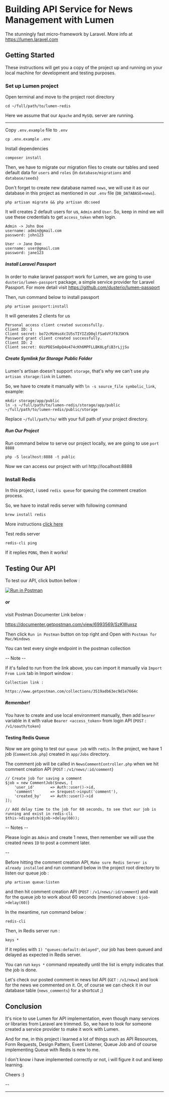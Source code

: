 # Building API Service for News Management with Lumen #
The stunningly fast micro-framework by Laravel. More info at https://lumen.laravel.com

## Getting Started
These instructions will get you a copy of the project up and running on your local machine for development and testing purposes.

### Set up Lumen project

Open terminal and move to the project root directory
```
cd ~/full/path/to/lumen-redis
```

Here we assume that our `Apache` and `MySQL` server are running.

---

Copy `.env.example` file to `.env`
```
cp .env.example .env
```

Install dependencies
```
composer install
```

Then, we have to migrate our migration files to create our tables and seed default data for `users` and `roles`
(in `database/migrations` and `database/seeds`)

Don't forget to create new database named `news`, we will use it as our database in this project as mentioned in our `.env` file (`DB_DATABASE=news`).
```
php artisan migrate && php artisan db:seed
```
It will creates 2 default users for us, `Admin` and `User`. So, keep in mind we will use these credentials to get `access_token` when login.
```
Admin -> John Doe
username: admin@gmail.com
password: john123

User -> Jane Doe
username: user@gmail.com
password: jane123
```

##### Install Laravel Passport
In order to make laravel passport work for Lumen, we are going to use `dusterio/lumen-passport` package, a simple service provider for Laravel Passport. 
For more detail visit https://github.com/dusterio/lumen-passport

Then, run command below to install passport
```
php artisan passport:install
```
It will generates 2 clients for us
```
Personal access client created successfully.
Client ID: 1
Client secret: bo72cMzHsoXcIU5sTIYIZzD0qlfSa6VYJf8J5KYk
Password grant client created successfully.
Client ID: 2
Client secret: 6UzPDESm8pQ4o474cKh6MPFLLBK0LgfiB3rLjjSu
```

##### Create Symlink for Storage Public Folder
Lumen's artisan doesn't support `storage`, that's why we can't use `php artisan storage:link` in Lumen.

So, we have to create it manually with `ln -s source_file symbolic_link`, example:
```
mkdir storage/app/public
ln -s ~/full/path/to/lumen-redis/storage/app/public ~/full/path/to/lumen-redis/public/storage
```
Replace `~/full/path/to/` with your full path of your project directory.

##### Run Our Project
Run command below to serve our project locally, we are going to use `port 8888`
```
php -S localhost:8888 -t public
```
Now we can access our project with url http://localhost:8888


### Install Redis
In this project, i used `redis queue` for queuing the comment creation process.

So, we have to install redis server with following command 
```
brew install redis
```
More instructions [click here](https://medium.com/@petehouston/install-and-config-redis-on-mac-os-x-via-homebrew-eb8df9a4f298)

Test redis server
```
redis-cli ping
```
If it replies `PONG`, then it works!

## Testing Our API
To test our API, click button bellow : 

[![Run in Postman](https://run.pstmn.io/button.svg)](https://app.getpostman.com/run-collection/3519adb63ec9d1e7664c)

##### or
visit Postman Documenter Link below :

https://documenter.getpostman.com/view/6993569/SzKWuxsz

Then click `Run in Postman` button on top right and Open with `Postman for Mac/Windows`

You can test every single endpoint in the postman collection

-- Note --

If it's failed to run from the link above, you can import it manually via `Import From Link` tab in Import window :
```
Collection link :

https://www.getpostman.com/collections/3519adb63ec9d1e7664c
```

##### Remember!
You have to create and use local environment manually, then add `bearer` variable in it with value `Bearer <access_token>` from login API (`POST` : `/v1/oauth/token`)

#### Testing Redis Queue
Now we are going to test our `queue job` with `redis`. In the project, we have 1 job (`CommentJob.php`) created in `app/Jobs` directory.

The comment job will be called in `NewsCommentController.php` when we hit comment creation API (`POST` : `/v1/news/:id/comment`)
```
// Create job for saving a comment
$job = new CommentJob($news, [
    'user_id'       => Auth::user()->id,
    'comment'       => $request->input('comment'),
    'created_by'    => Auth::user()->id
]);

// Add delay time to the job for 60 seconds, to see that our job is running and exist in redis-cli
$this->dispatch($job->delay(60));
```
-- Notes --

Please login as `Admin` and create 1 news, then remember we will use the created news `ID` to post a comment later.

--

Before hitting the comment creation API, `Make sure Redis Server is already installed` and run command below in the project root directory to listen our queue job :
```
php artisan queue:listen
```

and then hit comment creation API (`POST` : `/v1/news/:id/comment`) and wait for the queue job to work about 60 seconds (mentioned above : `$job->delay(60)`)

In the meantime, run command below :
```
redis-cli
``` 
Then, in Redis server run :
```
keys *
```

If it replies with `1) "queues:default:delayed"`, our job has been queued and delayed as expected in Redis server.

You can run `keys *` command repeatedly until the list is empty indicates that the job is done.

Let's check our posted comment in news list API (`GET` : `/v1/news`) and look for the news we commented on it. Or, of course we can check it in our database table (`news_comments`) for a shortcut ;) 


## Conclusion

It's nice to use Lumen for API implementation, even though many services or libraries from Laravel are trimmed.
So, we have to look for someone created a service provider to make it work with Lumen.

And for me, in this project i learned a lot of things such as API Resources, Form Requests, Design Pattern, Event Listener, Queue Job and of course implementing Queue with Redis is new to me.

I don't know i have implemented correctly or not, i will figure it out and keep learning.

Cheers :)

--
- - -
